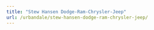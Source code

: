 ```yaml
---
title: "Stew Hansen Dodge-Ram-Chrysler-Jeep"
url: /urbandale/stew-hansen-dodge-ram-chrysler-jeep/
---
```

